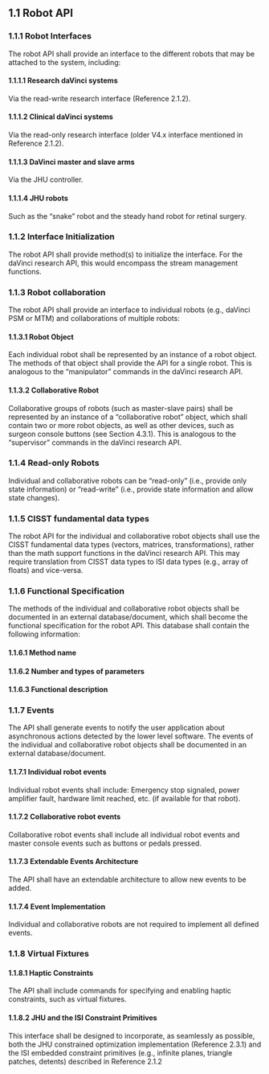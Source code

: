 ## 1.1 Robot API

### 1.1.1 Robot Interfaces

The robot API shall provide an interface to the different robots that may be attached to the system, including:

#### 1.1.1.1 Research daVinci systems

Via the read-write research interface (Reference 2.1.2).

#### 1.1.1.2 Clinical daVinci systems

Via the read-only research interface (older V4.x interface mentioned in Reference 2.1.2).

#### 1.1.1.3 DaVinci master and slave arms

Via the JHU controller.

#### 1.1.1.4 JHU robots

Such as the “snake” robot and the steady hand robot for retinal surgery.

### 1.1.2 Interface Initialization

The robot API shall provide method(s) to initialize the interface. For the daVinci research API, this would encompass the stream management functions.

### 1.1.3 Robot collaboration

The robot API shall provide an interface to individual robots (e.g., daVinci PSM or MTM) and collaborations of multiple robots:

#### 1.1.3.1 Robot Object

Each individual robot shall be represented by an instance of a robot object. The methods of that object shall provide the API for a single robot. This is analogous to the “manipulator” commands in the daVinci research API.

#### 1.1.3.2 Collaborative Robot

Collaborative groups of robots (such as master-slave pairs) shall be represented by an instance of a “collaborative robot” object, which shall contain two or more robot objects, as well as other devices, such as surgeon console buttons (see Section 4.3.1). This is analogous to the “supervisor” commands in the daVinci research API.

### 1.1.4 Read-only Robots

Individual and collaborative robots can be “read-only” (i.e., provide only state information) or “read-write” (i.e., provide state information and allow state changes).

### 1.1.5 CISST fundamental data types

The robot API for the individual and collaborative robot objects shall use the CISST fundamental data types (vectors, matrices, transformations), rather than the math support functions in the daVinci research API. This may require translation from CISST data types to ISI data types (e.g., array of floats) and vice-versa.

### 1.1.6 Functional Specification

The methods of the individual and collaborative robot objects shall be documented in an external database/document, which shall become the functional specification for the robot API. This database shall contain the following information:

#### 1.1.6.1 Method name

#### 1.1.6.2 Number and types of parameters

#### 1.1.6.3 Functional description

### 1.1.7 Events

The API shall generate events to notify the user application about asynchronous actions detected by the lower level software. The events of the individual and collaborative robot objects shall be documented in an external database/document.

#### 1.1.7.1 Individual robot events

Individual robot events shall include: Emergency stop signaled, power amplifier fault, hardware limit reached, etc. (if available for that robot).

#### 1.1.7.2 Collaborative robot events

Collaborative robot events shall include all individual robot events and master console events such as buttons or pedals pressed.

#### 1.1.7.3 Extendable Events Architecture

The API shall have an extendable architecture to allow new events to be added.

#### 1.1.7.4 Event Implementation

Individual and collaborative robots are not required to implement all defined events.

### 1.1.8 Virtual Fixtures

#### 1.1.8.1 Haptic Constraints

The API shall include commands for specifying and enabling haptic constraints, such as virtual fixtures.

#### 1.1.8.2 JHU and the ISI Constraint Primitives

This interface shall be designed to incorporate, as seamlessly as possible, both the JHU constrained optimization implementation (Reference 2.3.1) and the ISI embedded constraint primitives (e.g., infinite planes, triangle patches, detents) described in Reference 2.1.2
